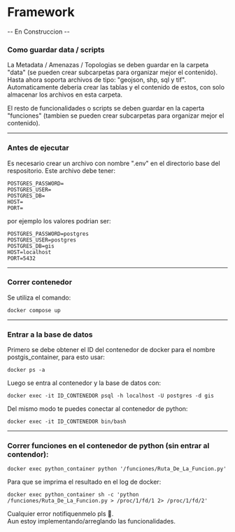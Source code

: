 # Framework

-- En Construccion --

### Como guardar data / scripts
La Metadata / Amenazas / Topologias se deben guardar en la carpeta "data" (se pueden crear subcarpetas para organizar mejor el contenido).
Hasta ahora soporta archivos de tipo: "geojson, shp, sql  y tif". Automaticamente deberia crear las tablas y el contenido de estos, con solo almacenar los archivos en esta carpeta.

El resto de funcionalidades o scripts se deben guardar en la caperta "funciones" (tambien se pueden crear subcarpetas para organizar mejor el contenido).

---
### Antes de ejecutar

Es necesario crear un archivo con nombre ".env" en el directorio base del respositorio. Este archivo debe tener:

```
POSTGRES_PASSWORD=
POSTGRES_USER=
POSTGRES_DB=
HOST=
PORT=
```
por ejemplo los valores podrian ser:
```
POSTGRES_PASSWORD=postgres
POSTGRES_USER=postgres
POSTGRES_DB=gis
HOST=localhost
PORT=5432
```
---

### Correr contenedor

Se utiliza el comando:
```
docker compose up
```
___
### Entrar a la base de datos

Primero se debe obtener el ID del contenedor de docker para el nombre postgis_container, para esto usar:
```
docker ps -a
```

Luego se entra al contenedor y la base de datos con:
```
docker exec -it ID_CONTENEDOR psql -h localhost -U postgres -d gis
```

Del mismo modo te puedes conectar al contenedor de python:
```
docker exec -it ID_CONTENEDOR bin/bash
```
---
### Correr funciones en el contenedor de python (sin entrar al contendor):
```
docker exec python_container python '/funciones/Ruta_De_La_Funcion.py'
```
Para que se imprima el resultado en el log de docker:
```
docker exec python_container sh -c 'python /funciones/Ruta_De_La_Funcion.py > /proc/1/fd/1 2> /proc/1/fd/2'
```



Cualquier error notifiquenmelo pls 🥺. \
Aun estoy implementando/arreglando las funcionalidades.

